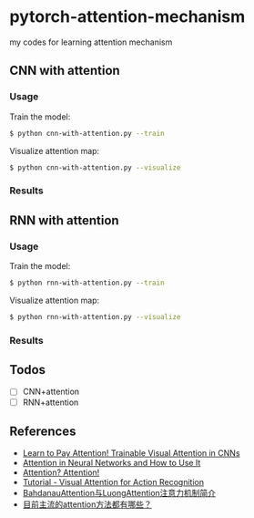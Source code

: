 # pytorch-attention-mechanism
my codes for learning attention mechanism

## CNN with attention

### Usage

Train the model:

```bash
$ python cnn-with-attention.py --train
```

Visualize attention map:

```bash
$ python cnn-with-attention.py --visualize
```

### Results



## RNN with attention

### Usage

Train the model:

```bash
$ python rnn-with-attention.py --train
```

Visualize attention map:

```bash
$ python rnn-with-attention.py --visualize
```

### Results



## Todos

- [ ] CNN+attention
- [ ] RNN+attention

## References

- [Learn to Pay Attention! Trainable Visual Attention in CNNs](https://towardsdatascience.com/learn-to-pay-attention-trainable-visual-attention-in-cnns-87e2869f89f1)
- [Attention in Neural Networks and How to Use It](http://akosiorek.github.io/ml/2017/10/14/visual-attention.html)
- [Attention? Attention!](https://lilianweng.github.io/lil-log/2018/06/24/attention-attention.html)
- [Tutorial - Visual Attention for Action Recognition](https://dtransposed.github.io/blog/Action-Recognition-Attention.html)
- [BahdanauAttention与LuongAttention注意力机制简介](https://blog.csdn.net/u010960155/article/details/82853632)
- [目前主流的attention方法都有哪些？](https://www.zhihu.com/question/68482809)


